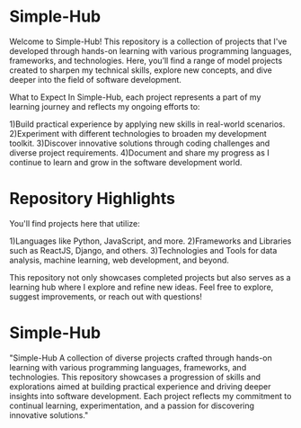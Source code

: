 # Simple-Hub

Welcome to Simple-Hub! This repository is a collection of projects that I've developed through hands-on learning with various programming languages, frameworks, and technologies. Here, you’ll find a range of model projects created to sharpen my technical skills, explore new concepts, and dive deeper into the field of software development.

What to Expect
  In Simple-Hub, each project represents a part of my learning journey and reflects my ongoing efforts to:

1)Build practical experience by applying new skills in real-world scenarios.
2)Experiment with different technologies to broaden my development toolkit.
3)Discover innovative solutions through coding challenges and diverse project requirements.
4)Document and share my progress as I continue to learn and grow in the software development world.


# Repository Highlights

You'll find projects here that utilize:

1)Languages like Python, JavaScript, and more.
2)Frameworks and Libraries such as ReactJS, Django, and others.
3)Technologies and Tools for data analysis, machine learning, web development, and beyond.


This repository not only showcases completed projects but also serves as a learning hub where I explore and refine new ideas. Feel free to explore, suggest improvements, or reach out with questions!


# Simple-Hub

 "Simple-Hub A collection of diverse projects crafted through hands-on learning with various programming languages, frameworks, and technologies. This repository showcases a progression of skills and explorations aimed at building practical experience and driving deeper insights into software development. Each project reflects my commitment to continual learning, experimentation, and a passion for discovering innovative solutions."
